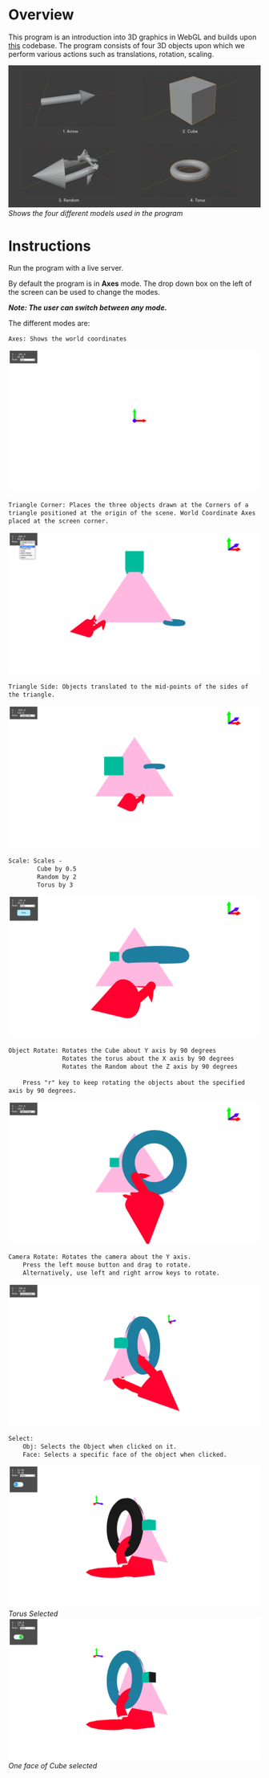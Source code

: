 # Overview
This program is an introduction into 3D graphics in WebGL and builds upon [this](https://github.com/agam-kashyap/Computer-Graphics-2D) codebase. The program consists of four 3D objects upon which we perform various actions such as translations, rotation, scaling. 

!["Models"](Images/Models.png)
*Shows the four different models used in the program*

# Instructions

Run the program with a live server.

By default the program is in **Axes** mode. The drop down box on the left of the screen can be used to change the modes.

***Note: The user can switch between any mode.***

The different modes are:

```
Axes: Shows the world coordinates
```
!["Axes"](Images/Axes.png)
```
Triangle Corner: Places the three objects drawn at the Corners of a triangle positioned at the origin of the scene. World Coordinate Axes placed at the screen corner. 
```
!["TriangleCorner"](Images/Corner.png)
```
Triangle Side: Objects translated to the mid-points of the sides of the triangle.
```
!["TriangleSide"](Images/Side.png)
```
Scale: Scales -
        Cube by 0.5
        Random by 2
        Torus by 3
```
!["Scale"](Images/Scale.png)
```
Object Rotate: Rotates the Cube about Y axis by 90 degrees
               Rotates the torus about the X axis by 90 degrees
               Rotates the Random about the Z axis by 90 degrees

    Press "r" key to keep rotating the objects about the specified axis by 90 degrees.
```
!["ObjectRotate](Images/Rotate.png)
```
Camera Rotate: Rotates the camera about the Y axis. 
    Press the left mouse button and drag to rotate.
    Alternatively, use left and right arrow keys to rotate. 
```
!["CameraRotate](Images/Camera.png)
```
Select: 
    Obj: Selects the Object when clicked on it.
    Face: Selects a specific face of the object when clicked.
```
!["ObjectSelect"](Images/ObjectSelect.png)
*Torus Selected*
!["FaceSelect"](Images/FaceSelect.png)
*One face of Cube selected*